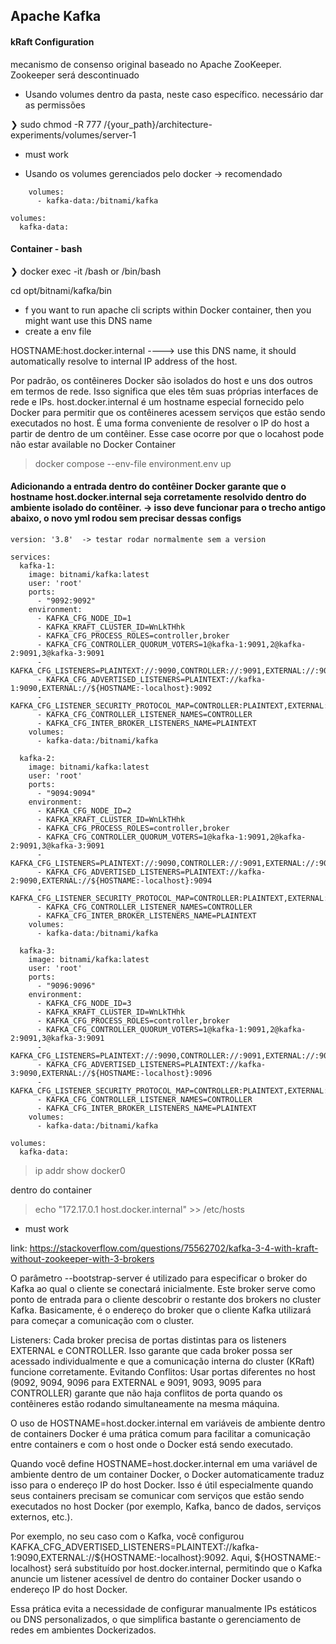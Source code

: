 ## Apache Kafka 

#### kRaft Configuration
mecanismo de consenso original baseado no Apache ZooKeeper. Zookeeper será descontinuado

- Usando volumes dentro da pasta, neste caso específico. necessário dar as permissões 

❯ sudo chmod -R 777 /{your_path}/architecture-experiments/volumes/server-1  

- must work

- Usando os volumes gerenciados pelo docker -> recomendado

```
    volumes:
      - kafka-data:/bitnami/kafka

volumes:
  kafka-data:
```

#### Container - bash
❯ docker exec -it <id> /bash or /bin/bash

cd opt/bitnami/kafka/bin


- f you want to run apache cli scripts within Docker container, then you might want use this DNS name 
- create a env file 

HOSTNAME:host.docker.internal ----> use this DNS name, it should automatically resolve to internal IP address of the host.

Por padrão, os contêineres Docker são isolados do host e uns dos outros em termos de rede. Isso significa que eles têm suas próprias interfaces de rede e IPs.
host.docker.internal é um hostname especial fornecido pelo Docker para permitir que os contêineres acessem serviços que estão sendo executados no host. É uma forma conveniente de resolver o IP do host a partir de dentro de um contêiner.
Esse case ocorre por que o locahost pode não estar available no Docker Container 

> docker compose --env-file environment.env up

#### Adicionando a entrada dentro do contêiner Docker garante que o hostname host.docker.internal seja corretamente resolvido dentro do ambiente isolado do contêiner. -> isso deve funcionar para o trecho antigo abaixo, o novo yml rodou sem precisar dessas configs

```
version: '3.8'  -> testar rodar normalmente sem a version 

services:
  kafka-1:
    image: bitnami/kafka:latest
    user: 'root'
    ports: 
      - "9092:9092"
    environment:
      - KAFKA_CFG_NODE_ID=1
      - KAFKA_KRAFT_CLUSTER_ID=WnLkTHhk
      - KAFKA_CFG_PROCESS_ROLES=controller,broker
      - KAFKA_CFG_CONTROLLER_QUORUM_VOTERS=1@kafka-1:9091,2@kafka-2:9091,3@kafka-3:9091
      - KAFKA_CFG_LISTENERS=PLAINTEXT://:9090,CONTROLLER://:9091,EXTERNAL://:9092
      - KAFKA_CFG_ADVERTISED_LISTENERS=PLAINTEXT://kafka-1:9090,EXTERNAL://${HOSTNAME:-localhost}:9092
      - KAFKA_CFG_LISTENER_SECURITY_PROTOCOL_MAP=CONTROLLER:PLAINTEXT,EXTERNAL:PLAINTEXT,PLAINTEXT:PLAINTEXT
      - KAFKA_CFG_CONTROLLER_LISTENER_NAMES=CONTROLLER
      - KAFKA_CFG_INTER_BROKER_LISTENERS_NAME=PLAINTEXT
    volumes:
      - kafka-data:/bitnami/kafka

  kafka-2:
    image: bitnami/kafka:latest
    user: 'root'
    ports: 
      - "9094:9094"
    environment:
      - KAFKA_CFG_NODE_ID=2
      - KAFKA_KRAFT_CLUSTER_ID=WnLkTHhk
      - KAFKA_CFG_PROCESS_ROLES=controller,broker
      - KAFKA_CFG_CONTROLLER_QUORUM_VOTERS=1@kafka-1:9091,2@kafka-2:9091,3@kafka-3:9091
      - KAFKA_CFG_LISTENERS=PLAINTEXT://:9090,CONTROLLER://:9091,EXTERNAL://:9094
      - KAFKA_CFG_ADVERTISED_LISTENERS=PLAINTEXT://kafka-2:9090,EXTERNAL://${HOSTNAME:-localhost}:9094
      - KAFKA_CFG_LISTENER_SECURITY_PROTOCOL_MAP=CONTROLLER:PLAINTEXT,EXTERNAL:PLAINTEXT,PLAINTEXT:PLAINTEXT
      - KAFKA_CFG_CONTROLLER_LISTENER_NAMES=CONTROLLER
      - KAFKA_CFG_INTER_BROKER_LISTENERS_NAME=PLAINTEXT
    volumes:
      - kafka-data:/bitnami/kafka

  kafka-3:
    image: bitnami/kafka:latest
    user: 'root'
    ports: 
      - "9096:9096"
    environment:
      - KAFKA_CFG_NODE_ID=3
      - KAFKA_KRAFT_CLUSTER_ID=WnLkTHhk
      - KAFKA_CFG_PROCESS_ROLES=controller,broker
      - KAFKA_CFG_CONTROLLER_QUORUM_VOTERS=1@kafka-1:9091,2@kafka-2:9091,3@kafka-3:9091
      - KAFKA_CFG_LISTENERS=PLAINTEXT://:9090,CONTROLLER://:9091,EXTERNAL://:9096
      - KAFKA_CFG_ADVERTISED_LISTENERS=PLAINTEXT://kafka-3:9090,EXTERNAL://${HOSTNAME:-localhost}:9096
      - KAFKA_CFG_LISTENER_SECURITY_PROTOCOL_MAP=CONTROLLER:PLAINTEXT,EXTERNAL:PLAINTEXT,PLAINTEXT:PLAINTEXT
      - KAFKA_CFG_CONTROLLER_LISTENER_NAMES=CONTROLLER
      - KAFKA_CFG_INTER_BROKER_LISTENERS_NAME=PLAINTEXT
    volumes:
      - kafka-data:/bitnami/kafka

volumes:
  kafka-data:
```

> ip addr show docker0

dentro do container

> echo "172.17.0.1 host.docker.internal" >> /etc/hosts

- must work


link: https://stackoverflow.com/questions/75562702/kafka-3-4-with-kraft-without-zookeeper-with-3-brokers

O parâmetro --bootstrap-server é utilizado para especificar o broker do Kafka ao qual o cliente se conectará inicialmente. Este broker serve como ponto de entrada para o cliente descobrir o restante dos brokers no cluster Kafka. Basicamente, é o endereço do broker que o cliente Kafka utilizará para começar a comunicação com o cluster.

Listeners: Cada broker precisa de portas distintas para os listeners EXTERNAL e CONTROLLER. Isso garante que cada broker possa ser acessado individualmente e que a comunicação interna do cluster (KRaft) funcione corretamente.
Evitando Conflitos: Usar portas diferentes no host (9092, 9094, 9096 para EXTERNAL e 9091, 9093, 9095 para CONTROLLER) garante que não haja conflitos de porta quando os contêineres estão rodando simultaneamente na mesma máquina.

O uso de HOSTNAME=host.docker.internal em variáveis de ambiente dentro de containers Docker é uma prática comum para facilitar a comunicação entre containers e com o host onde o Docker está sendo executado.

Quando você define HOSTNAME=host.docker.internal em uma variável de ambiente dentro de um container Docker, o Docker automaticamente traduz isso para o endereço IP do host Docker. Isso é útil especialmente quando seus containers precisam se comunicar com serviços que estão sendo executados no host Docker (por exemplo, Kafka, banco de dados, serviços externos, etc.).

Por exemplo, no seu caso com o Kafka, você configurou KAFKA_CFG_ADVERTISED_LISTENERS=PLAINTEXT://kafka-1:9090,EXTERNAL://${HOSTNAME:-localhost}:9092. Aqui, ${HOSTNAME:-localhost} será substituído por host.docker.internal, permitindo que o Kafka anuncie um listener acessível de dentro do container Docker usando o endereço IP do host Docker.

Essa prática evita a necessidade de configurar manualmente IPs estáticos ou DNS personalizados, o que simplifica bastante o gerenciamento de redes em ambientes Dockerizados.
